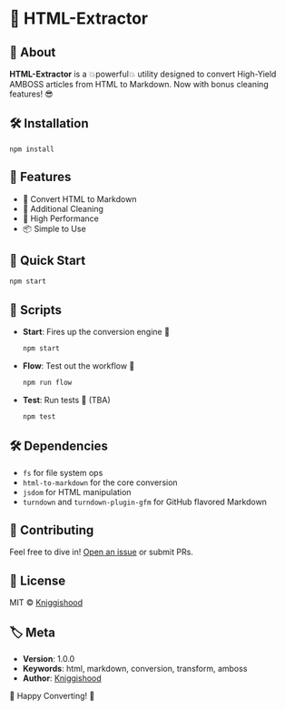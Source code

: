 # 🚀 HTML-Extractor

## 🌟 About
**HTML-Extractor** is a 💥powerful💥 utility designed to convert High-Yield AMBOSS articles from HTML to Markdown. Now with bonus cleaning features! 😎

## 🛠 Installation

```
npm install
```

## 🎉 Features

- 📝 Convert HTML to Markdown
- 🧼 Additional Cleaning
- 🚀 High Performance
- 📦 Simple to Use

## 🏁 Quick Start

```bash
npm start
```

## 📜 Scripts

- **Start**: Fires up the conversion engine 🚀
  ```bash
  npm start
  ```
- **Flow**: Test out the workflow 🧪
  ```bash
  npm run flow
  ```
- **Test**: Run tests 🚨 (TBA)
  ```bash
  npm test
  ```

## 🛠 Dependencies

- `fs` for file system ops
- `html-to-markdown` for the core conversion
- `jsdom` for HTML manipulation
- `turndown` and `turndown-plugin-gfm` for GitHub flavored Markdown

## 🤝 Contributing

Feel free to dive in! [Open an issue](https://github.com/Kniggishood/html-extractor/issues) or submit PRs.

## 📝 License

MIT © [Kniggishood](mailto:dts@amboss.com)

## 🏷 Meta

- **Version**: 1.0.0
- **Keywords**: html, markdown, conversion, transform, amboss
- **Author**: [Kniggishood](mailto:<dts@amboss.com>)

🌟 Happy Converting! 🌟
